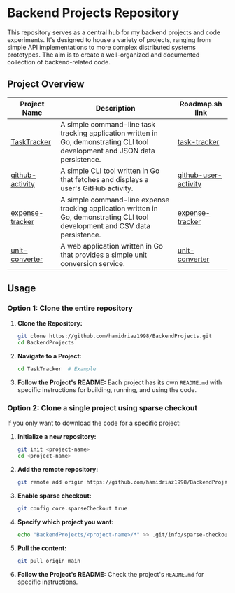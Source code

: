 # Backend Projects Repository

This repository serves as a central hub for my backend projects and code experiments. It's designed to house a variety of projects, ranging from simple API implementations to more complex distributed systems prototypes. The aim is to create a well-organized and documented collection of backend-related code.

## Project Overview

| Project Name                         | Description                                                                                                                    | Roadmap.sh link                                                          |
| ------------------------------------ | ------------------------------------------------------------------------------------------------------------------------------ | ------------------------------------------------------------------------ |
| [TaskTracker](./TaskTracker)         | A simple command-line task tracking application written in Go, demonstrating CLI tool development and JSON data persistence.   | [task-tracker](https://roadmap.sh/projects/task-tracker)                 |
| [github-activity](./github-activity) | A simple CLI tool written in Go that fetches and displays a user's GitHub activity.                                            | [github-user-activity](https://roadmap.sh/projects/github-user-activity) |
| [expense-tracker](./expense-tracker) | A simple command-line expense tracking application written in Go, demonstrating CLI tool development and CSV data persistence. | [expense-tracker](https://roadmap.sh/projects/expense-tracker)           |
| [unit-converter](./unit-converter)   | A web application written in Go that provides a simple unit conversion service.                                                | [unit-converter](https://roadmap.sh/projects/unit-converter)             |

## Usage

### Option 1: Clone the entire repository

1.  **Clone the Repository:**

    ```bash
    git clone https://github.com/hamidriaz1998/BackendProjects.git
    cd BackendProjects
    ```

2.  **Navigate to a Project:**

    ```bash
    cd TaskTracker  # Example
    ```

3.  **Follow the Project's README:** Each project has its own `README.md` with specific instructions for building, running, and using the code.

### Option 2: Clone a single project using sparse checkout

If you only want to download the code for a specific project:

1. **Initialize a new repository:**

   ```bash
   git init <project-name>
   cd <project-name>
   ```

2. **Add the remote repository:**

   ```bash
   git remote add origin https://github.com/hamidriaz1998/BackendProjects.git
   ```

3. **Enable sparse checkout:**

   ```bash
   git config core.sparseCheckout true
   ```

4. **Specify which project you want:**

   ```bash
   echo "BackendProjects/<project-name>/*" >> .git/info/sparse-checkout
   ```

5. **Pull the content:**

   ```bash
   git pull origin main
   ```

6. **Follow the Project's README:** Check the project's `README.md` for specific instructions.
